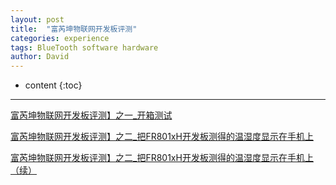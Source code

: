 ```yaml
---
layout: post
title:  "富芮坤物联网开发板评测"
categories: experience
tags: BlueTooth software hardware
author: David
---
```


* content
{:toc}

---


[富芮坤物联网开发板评测】之一_开箱测试](https://mbb.eet-china.com/blog/1148316-414548.html)


[富芮坤物联网开发板评测】之二_把FR801xH开发板测得的温湿度显示在手机上](https://mbb.eet-china.com/blog/1148316-414660.html)


[富芮坤物联网开发板评测】之二_把FR801xH开发板测得的温湿度显示在手机上（续）](https://mbb.eet-china.com/blog/1148316-415298.html)



